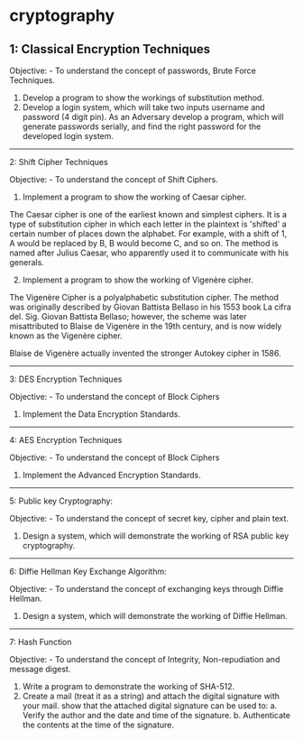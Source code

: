 # cryptography

## 1: Classical Encryption Techniques

Objective: - To understand the concept of passwords, Brute Force Techniques.
1. Develop a program to show the workings of substitution method.
2. Develop a login system, which will take two inputs username and password (4 digit
pin). As an Adversary develop a program, which will generate passwords serially, and
find the right password for the developed login system.

-------------------------------------------------------------------------------------

2: Shift Cipher Techniques

Objective: - To understand the concept of Shift Ciphers.
1. Implement a program to show the working of Caesar cipher.

The Caesar cipher is one of the earliest known and simplest ciphers. It is a type of substitution cipher in which each letter  in the plaintext is 'shifted' a certain number of places down the alphabet. For example, with a shift of 1, A would be replaced by B, B would become C, and so on. The method is named after Julius Caesar, who apparently used it to communicate with his generals.

2. Implement a program to show the working of Vigenère cipher.

The Vigenère Cipher is a polyalphabetic substitution cipher. The method was originally described by Giovan Battista Bellaso in his 1553 book La cifra del. Sig. Giovan Battista Bellaso; however, the scheme was later misattributed to Blaise de Vigenère in the 19th century, and is now widely known as the Vigenère cipher.

Blaise de Vigenère actually invented the stronger Autokey cipher in 1586.

-------------------------------------------------------------------------------------

3: DES Encryption Techniques

Objective: - To understand the concept of Block Ciphers
1. Implement the Data Encryption Standards.

-------------------------------------------------------------------------------------

4: AES Encryption Techniques

Objective: - To understand the concept of Block Ciphers
1. Implement the Advanced Encryption Standards.

-------------------------------------------------------------------------------------

5: Public key Cryptography:

Objective: - To understand the concept of secret key, cipher and plain text.
1. Design a system, which will demonstrate the working of RSA public key
cryptography.

-------------------------------------------------------------------------------------

6: Diffie Hellman Key Exchange Algorithm:

Objective: - To understand the concept of exchanging keys through Diffie Hellman.
1. Design a system, which will demonstrate the working of Diffie Hellman.

-------------------------------------------------------------------------------------

7: Hash Function

Objective: - To understand the concept of Integrity, Non-repudiation and message
digest.
1. Write a program to demonstrate the working of SHA-512.
2. Create a mail (treat it as a string) and attach the digital signature with your mail.
show that the attached digital signature can be used to:
a. Verify the author and the date and time of the signature.
b. Authenticate the contents at the time of the signature.
